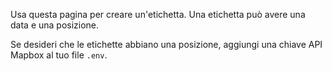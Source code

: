 Usa questa pagina per creare un'etichetta. Una etichetta può avere una data e una posizione.

Se desideri che le etichette abbiano una posizione, aggiungi una chiave API Mapbox al tuo file `.env`.